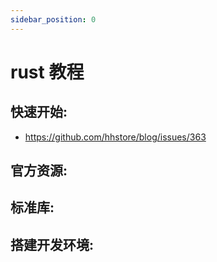 ```yaml
---
sidebar_position: 0
---
```


# rust 教程

## 快速开始:

- https://github.com/hhstore/blog/issues/363

## 官方资源:



## 标准库:


## 搭建开发环境:

